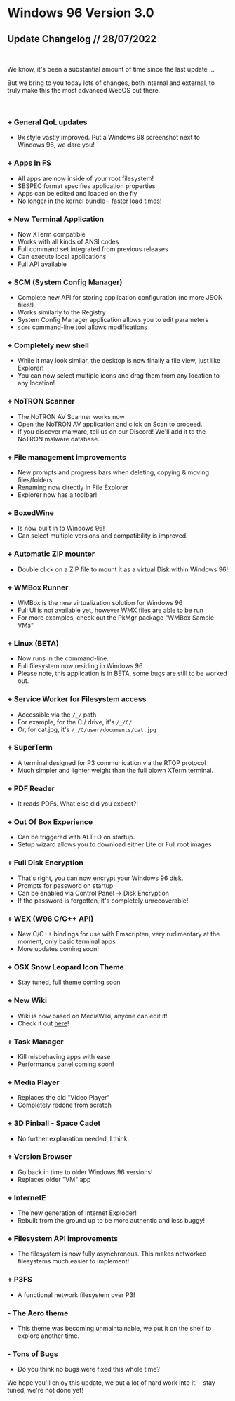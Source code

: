 # Windows 96 Version 3.0
## Update Changelog // 28/07/2022

&zwnj;

We know, it's been a substantial amount of time since the last update ...

But we bring to you today lots of changes, both internal and external, to truly make this the most advanced WebOS out there.

&zwnj;

### + General QoL updates
  - 9x style vastly improved. Put a Windows 98 screenshot next to Windows 96, we dare you! 

### + Apps In FS
  - All apps are now inside of your root filesystem!
  - $BSPEC format specifies application properties
  - Apps can be edited and loaded on the fly
  - No longer in the kernel bundle - faster load times!

### + New Terminal Application
  - Now XTerm compatible
  - Works with all kinds of ANSI codes
  - Full command set integrated from previous releases
  - Can execute local applications
  - Full API available

### + SCM (System Config Manager)
  - Complete new API for storing application configuration (no more JSON files!)
  - Works similarly to the Registry
  - System Config Manager application allows you to edit parameters
  - ``scmc`` command-line tool allows modifications

### + Completely new shell
  - While it may look similar, the desktop is now finally a file view, just like Explorer!
  - You can now select multiple icons and drag them from any location to any location!

### + NoTRON Scanner
  - The NoTRON AV Scanner works now
  - Open the NoTRON AV application and click on Scan to proceed.
  - If you discover malware, tell us on our Discord! We'll add it to the NoTRON malware database. 

### + File management improvements
  - New prompts and progress bars when deleting, copying & moving files/folders
  - Renaming now directly in File Explorer
  - Explorer now has a toolbar!

### + BoxedWine
  - Is now built in to Windows 96!
  - Can select multiple versions and compatibility is improved.

### + Automatic ZIP mounter
  - Double click on a ZIP file to mount it as a virtual Disk within Windows 96!

### + WMBox Runner
  - WMBox is the new virtualization solution for Windows 96
  - Full UI is not available yet, however WMX files are able to be run
  - For more examples, check out the PkMgr package "WMBox Sample VMs"

### + Linux (BETA)
  - Now runs in the command-line.
  - Full filesystem now residing in Windows 96
  - Please note, this application is in BETA, some bugs are still to be worked out.

### + Service Worker for Filesystem access
  - Accessible via the ``/_/`` path
  - For example, for the C:/ drive, it's ``/_/C/``
  - Or, for cat.jpg, it's ``/_/C/user/documents/cat.jpg``

### + SuperTerm
  - A terminal designed for P3 communication via the RTOP protocol
  - Much simpler and lighter weight than the full blown XTerm terminal.

### + PDF Reader
  - It reads PDFs. What else did you expect?!

### + Out Of Box Experience
  - Can be triggered with ALT+O on startup.
  - Setup wizard allows you to download either Lite or Full root images

### + Full Disk Encryption
  - That's right, you can now encrypt your Windows 96 disk.
  - Prompts for password on startup
  - Can be enabled via Control Panel -> Disk Encryption
  - If the password is forgotten, it's completely unrecoverable!

### + WEX (W96 C/C++ API)
  - New C/C++ bindings for use with Emscripten, very rudimentary at the moment, only basic terminal apps
  - More updates coming soon!

### + OSX Snow Leopard Icon Theme
  - Stay tuned, full theme coming soon

### + New Wiki
  - Wiki is now based on MediaWiki, anyone can edit it!
  - Check it out <a target="_blank" href="https://w96.wiki">here</a>!

### + Task Manager
  - Kill misbehaving apps with ease
  - Performance panel coming soon!

### + Media Player
  - Replaces the old "Video Player"
  - Completely redone from scratch

### + 3D Pinball - Space Cadet
  - No further explanation needed, I think.

### + Version Browser
  - Go back in time to older Windows 96 versions!
  - Replaces older "VM" app

### + InternetE
  - The new generation of Internet Exploder!
  - Rebuilt from the ground up to be more authentic and less buggy!

### + Filesystem API improvements
  - The filesystem is now fully asynchronous. This makes networked filesystems much easier to implement!

### + P3FS
  - A functional network filesystem over P3!

### - The Aero theme
  - This theme was becoming unmaintainable, we put it on the shelf to explore another time.

### - Tons of Bugs
  - Do you think no bugs were fixed this whole time?

We hope you'll enjoy this update, we put a lot of hard work into it. - stay tuned, we're not done yet!